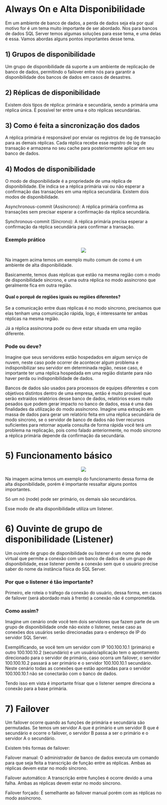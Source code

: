 # Always On e Alta Disponibilidade

Em um ambiente de banco de dados, a perda de dados seja ela por qual motivo for é um tema muito importante de ser abordado. Nos para bancos de dados SQL Server temos algumas soluções para esse tema, e uma delas é essa. Vamos abordas alguns pontos importantes desse tema.

## 1) Grupos de disponibilidade

Um grupo de disponibilidade dá suporte a um ambiente de replicação de banco de dados, permitindo o failover entre nós para garantir a disponibilidade dos bancos de dados em casos de desastres.

## 2) Réplicas de disponibilidade

Existem dois tipos de réplica: primária e secundária, sendo a primária uma réplica única. É possível ter entre uma e oito réplicas secundárias.

## 3) Como é feita a sincronização dos dados

A réplica primária é responsável por enviar os registros de log de transação para as demais réplicas. Cada réplica recebe esse registro de log de transação e armazena no seu cache para posteriormente aplicar em seu banco de dados.

## 4) Modos de disponibilidade

O modo de disponibilidade é a propriedade de uma réplica de disponibilidade. Ele indica se a réplica primária vai ou não esperar a confirmação das transações em uma réplica secundária. Existem dois modos de disponibilidade.

Asynchronous-commit (Assíncrono): A réplica primária confirma as transações sem precisar esperar a confirmação da réplica secundária.

Synchronous-commit (Síncrono): A réplica primária precisa esperar a confirmação da réplica secundária para confirmar a transação.

### Exemplo prático

<p align="center">
<img src="https://user-images.githubusercontent.com/25832508/183072787-d91c7539-0f12-4f90-804e-e7df4abdf798.png">
</p>

Na imagem acima temos um exemplo muito comum de como é um ambiente de alta disponibilidade.

Basicamente, temos duas réplicas que estão na mesma região com o modo de disponibilidade síncrono, e uma outra réplica no modo assíncrono que geralmente fica em outra região.

#### Qual o porquê de regiões iguais ou regiões diferentes?

Se a comunicação entre duas réplicas é no modo síncrono, precisamos que elas tenham uma comunicação rápida, logo, é interessante ter ambas réplicas na mesma região.

Já a réplica assíncrona pode ou deve estar situada em uma região diferente.

### Pode ou deve?

Imagine que seus servidores estão hospedados em algum serviço de nuvem, neste caso pode ocorrer de acontecer algum problema e indisponibilizar seu servidor em determinada região, nesse caso, é importante ter uma réplica hospedada em uma região distante para não haver perda ou indisponibilidade de dados.

Bancos de dados são usados para processos de equipes diferentes e com objetivos distintos dentro de uma empresa, então é muito provável que serão extraídos relatórios desse banco de dados, relatórios esses muito pesados que podem gerar impacto no banco de dados, essa é uma das finalidades da utilização do modo assíncrono. Imagine uma extração em massa de dados para gerar um relatório feita em uma réplica secundária de modo síncrono, se o servidor de banco de dados não tiver recursos suficientes para retornar aquela consulta de forma rápida você terá um problema na replicação, pois como falado anteriormente, no modo síncrono a réplica primária depende da confirmação da secundária.

# 5) Funcionamento básico

<p align="center">
<img src="https://user-images.githubusercontent.com/25832508/183068404-ecc869c9-9f9b-48ff-91bb-567fca922020.png">
</p>

Na imagem acima temos um exemplo do funcionamento dessa forma de alta disponibilidade, porém é importante ressaltar alguns pontos importantes. 

Só um nó (node) pode ser primário, os demais são secundários.

Esse modo de alta disponibilidade utiliza um listener.

# 6) Ouvinte de grupo de disponibilidade (Listener)

Um ouvinte de grupo de disponibilidade ou listener é um nome de rede virtual que permite a conexão com um banco de dados de um grupo de disponibilidade, esse listener pemite a conexão sem que o usuário precise saber do nome da instância física do SQL Server.

### Por que o listener é tão importante?

Primeiro, ele roteia o tráfego da conexão do usuário, dessa forma, em casos de failover (será abordado mais à frente) a conexão não é comprometida.

### Como assim?

Imagine um cenário onde você tem dois servidores que fazem parte de um grupo de disponibilidade onde não existe o listener, nesse caso as conexões dos usuários serão direcionadas para o endereço de IP do servidor SQL Server. 

Exemplificando, se você tem um servidor com IP 100.100.10.1 (primário) e outro 100.100.10.2 (secundário) e um usuário/aplicação tem o apontamento direcionado para o servidor de primário, caso ocorra um failover, o servidor 100.100.10.2 passará a ser primário e o servidor 100.100.10.1 secundário. Neste cenário todas as conexões que estão apontadas para o servidor 100.100.10.1 não se conectarão com o banco de dados.

Tendo isso em vista é importante frisar que o listener sempre direciona a conexão para a base primária.

# 7) Failover

Um failover ocorre quando as funções de primária e secundária são permutadas. Se temos um servidor A que é primário e um servidor B que é secundário e ocorre o failover, o servidor B passa a ser o primário e o servidor A o secundário.

Existem três formas de failover:

Failover manual: O administrador de banco de dados executa um comando para que seja feita a transcrição de função entre as réplicas. Ambas as réplicas devem estar no modo síncrono.

Failover automático: A transcrição entre funções é ocorre devido a uma falha. Ambas as réplicas devem estar no modo síncrono.

Failover forçado: É semelhante ao failover manual porém com as réplicas no modo assíncrono.

